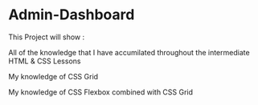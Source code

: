 # Admin-Dashboard

This Project will show :

All of the knowledge that I have accumilated throughout the intermediate HTML & CSS Lessons

My knowledge of CSS Grid

My knowledge of CSS Flexbox combined with CSS Grid